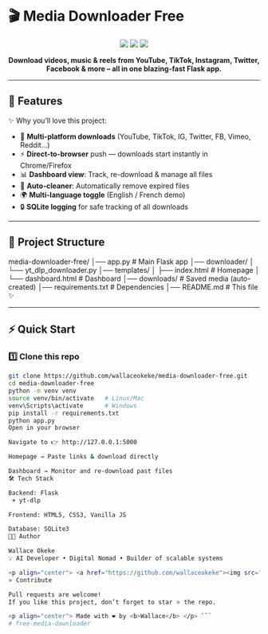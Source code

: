# 🎬 Media Downloader Free

<p align="center">
  <img src="https://img.shields.io/badge/Flask-2.3+-blue?style=for-the-badge&logo=flask&logoColor=white" />
  <img src="https://img.shields.io/badge/Python-3.10+-yellow?style=for-the-badge&logo=python&logoColor=white" />
  <img src="https://img.shields.io/badge/yt--dlp-powered-orange?style=for-the-badge&logo=youtube&logoColor=white" />
</p>

<p align="center">
  <b>Download videos, music & reels from YouTube, TikTok, Instagram, Twitter, Facebook & more – all in one blazing-fast Flask app.</b>  
</p>

---

## 🚀 Features
✨ Why you’ll love this project:
- 🎥 **Multi-platform downloads** (YouTube, TikTok, IG, Twitter, FB, Vimeo, Reddit…)
- ⚡ **Direct-to-browser** push — downloads start instantly in Chrome/Firefox
- 📊 **Dashboard view**: Track, re-download & manage all files
- 🧹 **Auto-cleaner**: Automatically remove expired files
- 🌍 **Multi-language toggle** (English / French demo)
- 🔒 **SQLite logging** for safe tracking of all downloads

---

## 📂 Project Structure
media-downloader-free/
│── app.py # Main Flask app
│── downloader/
│ └── yt_dlp_downloader.py
│── templates/
│ ├── index.html # Homepage
│ └── dashboard.html # Dashboard
│── downloads/ # Saved media (auto-created)
│── requirements.txt # Dependencies
│── README.md # This file ✨

---

## ⚡ Quick Start

### 1️⃣ Clone this repo
```bash
git clone https://github.com/wallaceokeke/media-downloader-free.git
cd media-downloader-free
python -m venv venv
source venv/bin/activate   # Linux/Mac
venv\Scripts\activate      # Windows
pip install -r requirements.txt
python app.py
Open in your browser

Navigate to 👉 http://127.0.0.1:5000

Homepage → Paste links & download directly

Dashboard → Monitor and re-download past files
🛠 Tech Stack

Backend: Flask
 + yt-dlp

Frontend: HTML5, CSS3, Vanilla JS

Database: SQLite3
👨‍💻 Author

Wallace Okeke
💡 AI Developer • Digital Nomad • Builder of scalable systems

<p align="center"> <a href="https://github.com/wallaceokeke"><img src="https://img.shields.io/badge/GitHub-Profile-black?style=for-the-badge&logo=github"></a> <a href="mailto:okekewallace@gmail.com"><img src="https://img.shields.io/badge/Email-Contact-red?style=for-the-badge&logo=gmail"></a> <a href="https://linkedin.com/in/wallaceokeke"><img src="https://img.shields.io/badge/LinkedIn-Connect-blue?style=for-the-badge&logo=linkedin"></a> </p>
⭐ Contribute

Pull requests are welcome!
If you like this project, don’t forget to star ⭐ the repo.

<p align="center"> Made with ❤️ by <b>Wallace</b> </p> ```
#   f r e e - m e d i a - d o w n l o a d e r  
 